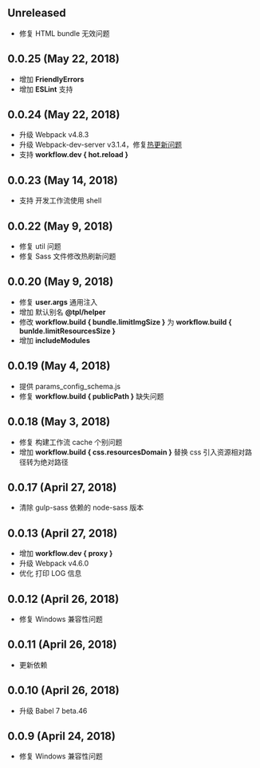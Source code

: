 ## Unreleased

* 修复 HTML bundle 无效问题

## 0.0.25 (May 22, 2018)

* 增加 **FriendlyErrors**
* 增加 **ESLint** 支持

## 0.0.24 (May 22, 2018)

* 升级 Webpack v4.8.3
* 升级 Webpack-dev-server v3.1.4，修复[热更新问题](https://github.com/vuejs-templates/webpack/issues/910)
* 支持 **workflow.dev { hot.reload }**

## 0.0.23 (May 14, 2018)

* 支持 开发工作流使用 shell

## 0.0.22 (May 9, 2018)

* 修复 util 问题
* 修复 Sass 文件修改热刷新问题

## 0.0.20 (May 9, 2018)

* 修复 **user.args** 通用注入
* 增加 默认别名 **@tpl/helper**
* 修改 **workflow.build { bundle.limitImgSize }** 为 **workflow.build { bunlde.limitResourcesSize }**
* 增加 **includeModules**

## 0.0.19 (May 4, 2018)

* 提供 params_config_schema.js
* 修复 **workflow.build { publicPath }** 缺失问题

## 0.0.18 (May 3, 2018)

* 修复 构建工作流 cache 个别问题
* 增加 **workflow.build { css.resourcesDomain }** 替换 css 引入资源相对路径转为绝对路径

## 0.0.17 (April 27, 2018)

* 清除 gulp-sass 依赖的 node-sass 版本

## 0.0.13 (April 27, 2018)

* 增加 **workflow.dev { proxy }**
* 升级 Webpack v4.6.0
* 优化 打印 LOG 信息

## 0.0.12 (April 26, 2018)

* 修复 Windows 兼容性问题

## 0.0.11 (April 26, 2018)

* 更新依赖

## 0.0.10 (April 26, 2018)

* 升级 Babel 7 beta.46

## 0.0.9 (April 24, 2018)

* 修复 Windows 兼容性问题
